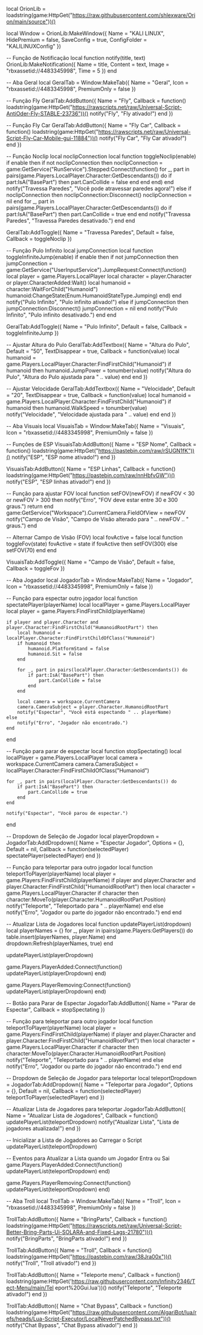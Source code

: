local OrionLib = loadstring(game:HttpGet("https://raw.githubusercontent.com/shlexware/Orion/main/source"))()

local Window = OrionLib:MakeWindow({
    Name = "KALI LINUX",
    HidePremium = false,
    SaveConfig = true,
    ConfigFolder = "KALILINUXConfig"
})

-- Função de Notificação
local function notify(title, text)
    OrionLib:MakeNotification({
        Name = title,
        Content = text,
        Image = "rbxassetid://4483345998",
        Time = 5
    })
end

-- Aba Geral
local GeralTab = Window:MakeTab({
    Name = "Geral",
    Icon = "rbxassetid://4483345998",
    PremiumOnly = false
})

-- Função Fly
GeralTab:AddButton({
    Name = "Fly",
    Callback = function()
        loadstring(game:HttpGet("https://rawscripts.net/raw/Universal-Script-AntiOder-Fly-STABLE-23736"))()
        notify("Fly", "Fly ativado!")
    end
})

-- Função Fly Car
GeralTab:AddButton({
    Name = "Fly Car",
    Callback = function()
        loadstring(game:HttpGet("https://rawscripts.net/raw/Universal-Script-Fly-Car-Mobile-gui-11884"))()
        notify("Fly Car", "Fly Car ativado!")
    end
})

-- Função Noclip
local noclipConnection
local function toggleNoclip(enable)
    if enable then
        if not noclipConnection then
            noclipConnection = game:GetService("RunService").Stepped:Connect(function()
                for _, part in pairs(game.Players.LocalPlayer.Character:GetDescendants()) do
                    if part:IsA("BasePart") then
                        part.CanCollide = false
                    end
                end
            end)
        end
        notify("Travessa Paredes", "Você pode atravessar paredes agora!")
    else
        if noclipConnection then
            noclipConnection:Disconnect()
            noclipConnection = nil
        end
        for _, part in pairs(game.Players.LocalPlayer.Character:GetDescendants()) do
            if part:IsA("BasePart") then
                part.CanCollide = true
            end
        end
        notify("Travessa Paredes", "Travessa Paredes desativado.")
    end
end

GeralTab:AddToggle({
    Name = "Travessa Paredes",
    Default = false,
    Callback = toggleNoclip
})

-- Função Pulo Infinito
local jumpConnection
local function toggleInfiniteJump(enable)
    if enable then
        if not jumpConnection then
            jumpConnection = game:GetService("UserInputService").JumpRequest:Connect(function()
                local player = game.Players.LocalPlayer
                local character = player.Character or player.CharacterAdded:Wait()
                local humanoid = character:WaitForChild("Humanoid")
                humanoid:ChangeState(Enum.HumanoidStateType.Jumping)
            end)
        end
        notify("Pulo Infinito", "Pulo infinito ativado!")
    else
        if jumpConnection then
            jumpConnection:Disconnect()
            jumpConnection = nil
        end
        notify("Pulo Infinito", "Pulo infinito desativado.")
    end
end

GeralTab:AddToggle({
    Name = "Pulo Infinito",
    Default = false,
    Callback = toggleInfiniteJump
})

-- Ajustar Altura do Pulo
GeralTab:AddTextbox({
    Name = "Altura do Pulo",
    Default = "50",
    TextDisappear = true,
    Callback = function(value)
        local humanoid = game.Players.LocalPlayer.Character:FindFirstChild("Humanoid")
        if humanoid then
            humanoid.JumpPower = tonumber(value)
            notify("Altura do Pulo", "Altura do Pulo ajustada para " .. value)
        end
    end
})

-- Ajustar Velocidade
GeralTab:AddTextbox({
    Name = "Velocidade",
    Default = "20",
    TextDisappear = true,
    Callback = function(value)
        local humanoid = game.Players.LocalPlayer.Character:FindFirstChild("Humanoid")
        if humanoid then
            humanoid.WalkSpeed = tonumber(value)
            notify("Velocidade", "Velocidade ajustada para " .. value)
        end
    end
})

-- Aba Visuais
local VisuaisTab = Window:MakeTab({
    Name = "Visuais",
    Icon = "rbxassetid://4483345998",
    PremiumOnly = false
})

-- Funções de ESP
VisuaisTab:AddButton({
    Name = "ESP Nome",
    Callback = function()
        loadstring(game:HttpGet("https://pastebin.com/raw/rSUGN1fK"))()
        notify("ESP", "ESP nome ativado!")
    end
})

VisuaisTab:AddButton({
    Name = "ESP Linhas",
    Callback = function()
        loadstring(game:HttpGet("https://pastebin.com/raw/nnHbfvGW"))()
        notify("ESP", "ESP linhas ativado!")
    end
})

-- Função para ajustar FOV
local function setFOV(newFOV)
    if newFOV < 30 or newFOV > 300 then
        notify("Erro", "FOV deve estar entre 30 e 300 graus.")
        return
    end
    game:GetService("Workspace").CurrentCamera.FieldOfView = newFOV
    notify("Campo de Visão", "Campo de Visão alterado para " .. newFOV .. " graus.")
end

-- Alternar Campo de Visão (FOV)
local fovActive = false
local function toggleFov(state)
    fovActive = state
    if fovActive then
        setFOV(300)
    else
        setFOV(70)
    end
end

VisuaisTab:AddToggle({
    Name = "Campo de Visão",
    Default = false,
    Callback = toggleFov
})

-- Aba Jogador
local JogadorTab = Window:MakeTab({
    Name = "Jogador",
    Icon = "rbxassetid://4483345998",
    PremiumOnly = false
})

-- Função para espectar outro jogador
local function spectatePlayer(playerName)
    local localPlayer = game.Players.LocalPlayer
    local player = game.Players:FindFirstChild(playerName)

    if player and player.Character and player.Character:FindFirstChild("HumanoidRootPart") then
        local humanoid = localPlayer.Character:FindFirstChildOfClass("Humanoid")
        if humanoid then
            humanoid.PlatformStand = false
            humanoid.Sit = false
        end
        
        for _, part in pairs(localPlayer.Character:GetDescendants()) do
            if part:IsA("BasePart") then
                part.CanCollide = false
            end
        end

        local camera = workspace.CurrentCamera
        camera.CameraSubject = player.Character.HumanoidRootPart
        notify("Espectar", "Você está espectando " .. playerName)
    else
        notify("Erro", "Jogador não encontrado.")
    end
end

-- Função para parar de espectar
local function stopSpectating()
    local localPlayer = game.Players.LocalPlayer
    local camera = workspace.CurrentCamera
    camera.CameraSubject = localPlayer.Character:FindFirstChildOfClass("Humanoid")

    for _, part in pairs(localPlayer.Character:GetDescendants()) do
        if part:IsA("BasePart") then
            part.CanCollide = true
        end
    end

    notify("Espectar", "Você parou de espectar.")
end

-- Dropdown de Seleção de Jogador
local playerDropdown = JogadorTab:AddDropdown({
    Name = "Espectar Jogador",
    Options = {},
    Default = nil,
    Callback = function(selectedPlayer)
        spectatePlayer(selectedPlayer)
    end
})

-- Função para teleportar para outro jogador
local function teleportToPlayer(playerName)
    local player = game.Players:FindFirstChild(playerName)
    if player and player.Character and player.Character:FindFirstChild("HumanoidRootPart") then
        local character = game.Players.LocalPlayer.Character
        if character then
            character:MoveTo(player.Character.HumanoidRootPart.Position)
            notify("Teleporte", "Teleportado para " .. playerName)
        end
    else
        notify("Erro", "Jogador ou parte do jogador não encontrado.")
    end
end

-- Atualizar Lista de Jogadores
local function updatePlayerList(dropdown)
    local playerNames = {}
    for _, player in ipairs(game.Players:GetPlayers()) do
        table.insert(playerNames, player.Name)
    end
    dropdown:Refresh(playerNames, true)
end

updatePlayerList(playerDropdown)

game.Players.PlayerAdded:Connect(function()
    updatePlayerList(playerDropdown)
end)

game.Players.PlayerRemoving:Connect(function()
    updatePlayerList(playerDropdown)
end)

-- Botão para Parar de Espectar
JogadorTab:AddButton({
    Name = "Parar de Espectar",
    Callback = stopSpectating
})

-- Função para teleportar para outro jogador
local function teleportToPlayer(playerName)
    local player = game.Players:FindFirstChild(playerName)
    if player and player.Character and player.Character:FindFirstChild("HumanoidRootPart") then
        local character = game.Players.LocalPlayer.Character
        if character then
            character:MoveTo(player.Character.HumanoidRootPart.Position)
            notify("Teleporte", "Teleportado para " .. playerName)
        end
    else
        notify("Erro", "Jogador ou parte do jogador não encontrado.")
    end
end

-- Dropdown de Seleção de Jogador para teleportar
local teleportDropdown = JogadorTab:AddDropdown({
    Name = "Teleportar para Jogador",
    Options = {},
    Default = nil,
    Callback = function(selectedPlayer)
        teleportToPlayer(selectedPlayer)
    end
})

-- Atualizar Lista de Jogadores para teleportar
JogadorTab:AddButton({
    Name = "Atualizar Lista de Jogadores",
    Callback = function()
        updatePlayerList(teleportDropdown)
        notify("Atualizar Lista", "Lista de jogadores atualizada!")
    end
})

-- Inicializar a Lista de Jogadores ao Carregar o Script
updatePlayerList(teleportDropdown)

-- Eventos para Atualizar a Lista quando um Jogador Entra ou Sai
game.Players.PlayerAdded:Connect(function()
    updatePlayerList(teleportDropdown)
end)

game.Players.PlayerRemoving:Connect(function()
    updatePlayerList(teleportDropdown)
end)

-- Aba Troll
local TrollTab = Window:MakeTab({
    Name = "Troll",
    Icon = "rbxassetid://4483345998",
    PremiumOnly = false
})

TrollTab:AddButton({
    Name = "BringParts",
    Callback = function()
        loadstring(game:HttpGet("https://rawscripts.net/raw/Universal-Script-Better-Bring-Parts-Ui-SOLARA-and-Fixed-Lags-21780"))()
        notify("BringParts", "BringParts ativado!")
    end
})

TrollTab:AddButton({
    Name = "Troll",
    Callback = function()
        loadstring(game:HttpGet("https://pastebin.com/raw/38Jra00x"))()
        notify("Troll", "Troll ativado!")
    end
})

TrollTab:AddButton({
    Name = "Teleporte menu",
    Callback = function()
        loadstring(game:HttpGet('https://raw.githubusercontent.com/Infinity2346/Tect-Menu/main/Tel
eport%20Gui.lua'))()
        notify("Teleporte", "Teleporte ativado!")
    end
})

TrollTab:AddButton({
    Name = "Chat Bypass",
    Callback = function()
        loadstring(game:HttpGet("https://raw.githubusercontent.com/AlgariBot/lua/refs/heads/Lua-Script-Executor/LocalNeverPatchedBypass.txt"))()
        notify("Chat Bypass", "Chat Bypass ativado!")
    end
})
